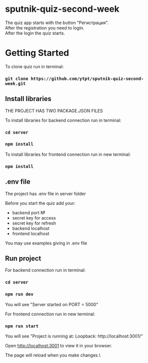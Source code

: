 # sputnik-quiz-second-week
The quiz app starts with the button "Регистрация".\
After the registration you need to login.\
After the login the quiz starts.

# Getting Started

To clone quiz run in terminal: 
### `git clone https://github.com/ytpt/sputnik-quiz-second-week.git`


## Install libraries

THE PROJECT HAS TWO PACKAGE.JSON FILES

To install libraries for backend connection run in terminal:
### `cd server`
### `npm install`

To install libraries for frontend connection run in new terminal:
### `npm install`


## .env file
The project has .env file in server folder

Before you start the quiz add your:
- backend port №
- secret key for access
- secret key for refresh
- backend localhost
- frontend localhost

You may use examples giving in .env file


## Run project

For backend connection run in terminal:
### `cd server`
### `npm run dev`
You will see "Server started on PORT = 5000"

For frontend connection run in new terminal:
### `npm run start`
You will see "Project is running at:
Loopback: http://localhost:3001/"

Open [http://localhost:3001](http://localhost:3001) to view it in your browser.

The page will reload when you make changes.\